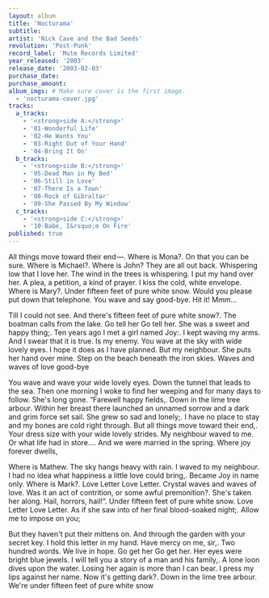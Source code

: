 ```yaml
---
layout: album
title: 'Nocturama'
subtitle: 
artist: 'Nick Cave and the Bad Seeds'
revolution: 'Post-Punk'
record_label: 'Mute Records Limited'
year_released: '2003'
release_date: '2003-02-03'
purchase_date: 
purchase_amount: 
album_imgs: # Make sure cover is the first image. 
  - 'nocturama-cover.jpg'
tracks:
  a_tracks:
    - '<strong>side A:</strong>'
    - '01-Wonderful Life'
    - '02-He Wants You'
    - '03-Right Out of Your Hand'
    - '04-Bring It On'
  b_tracks:
    - '<strong>side B:</strong>'
    - '05-Dead Man in My Bed'
    - '06-Still in Love'
    - '07-There Is a Town'
    - '08-Rock of Gibraltar'
    - '09-She Passed By My Window'
  c_tracks:
    - '<strong>side C:</strong>'
    - '10-Babe, I&rsquo;m On Fire'
published: true
---
```


All things move toward their end —. Where is Mona?. On that you can be sure. Where is Michael?. Where is John? They are all out back. Whispering low that I love her. The wind in the trees is whispering. I put my hand over her. A plea, a petition, a kind of prayer. I kiss the cold, white envelope. Where is Mary?. Under fifteen feet of pure white snow. Would you please put down that telephone. You wave and say good-bye. Hit it! Mmm...

Till I could not see. And there's fifteen feet of pure white snow?. The boatman calls from the lake. Go tell her Go tell her. She was a sweet and happy thing;. Ten years ago I met a girl named Joy:. I kept waving my arms. And I swear that it is true. Is my enemy. You wave at the sky with wide lovely eyes. I hope it does as I have planned. But my neighbour. She puts her hand over mine. Step on the beach beneath the iron skies. Waves and waves of love good-bye

You wave and wave your wide lovely eyes. Down the tunnel that leads to the sea. Then one morning I woke to find her weeping and for many days to follow. She's long gone. “Farewell happy fields,. Down in the lime tree arbour. Within her breast there launched an unnamed sorrow and a dark and grim force set sail. She grew so sad and lonely;. I have no place to stay and my bones are cold right through. But all things move toward their end,. Your dress size with your wide lovely strides. My neighbour waved to me. Or what life had in store.... And we were married in the spring. Where joy forever dwells,

Where is Mathew. The sky hangs heavy with rain. I waved to my neighbour. I had no idea what happiness a little love could bring,. Became Joy in name only. Where is Mark?. Love Letter Love Letter. Crystal waves and waves of love. Was it an act of contrition, or some awful premonition?. She's taken her along. Hail, horrors, hail!”. Under fifteen feet of pure white snow. Love Letter Love Letter. As if she saw into of her final blood-soaked night;. Allow me to impose on you;

But they haven't put their mittens on. And through the garden with your secret key. I hold this letter in my hand. Have mercy on me, sir,. Two hundred words. We live in hope. Go get her Go get her. Her eyes were bright blue jewels. I will tell you a story of a man and his family,. A lone loon dives upon the water. Losing her again is more than I can bear. I press my lips against her name. Now it's getting dark?. Down in the lime tree arbour. We're under fifteen feet of pure white snow